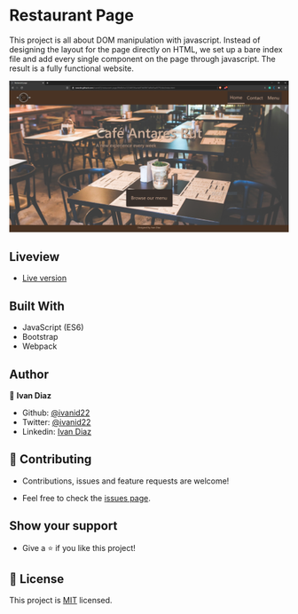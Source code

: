 # Restaurant Page

This project is all about DOM manipulation with javascript. Instead of designing the layout for the page directly on HTML, we set up a bare index file and add every single component on the page through javascript. The result is a fully functional website.

  ![App Preview](https://github.com/ivanid22/restaurant-page/blob/development/screenshot.PNG?raw=true) 
  ## Liveview
  - [Live version](https://rawcdn.githack.com/ivanid22/restaurant-page/88d8cfca122246536ac4e87dd3867a86d5aa9379/dist/index.html) 
  
  ## Built With
  - JavaScript (ES6)
  - Bootstrap
  - Webpack

  ## Author

  👤 **Ivan Diaz**

  - Github: [@ivanid22](https://github.com/ivanid22)
  - Twitter: [@ivanid22](https://twitter.com/ivanid22)
  - Linkedin: [Ivan Diaz](www.linkedin.com/in/ivanid22)

  ## 🤝 Contributing

   - Contributions, issues and feature requests are welcome!

   - Feel free to check the [issues page](https://github.com/ivanid22/restaurant-page/issues).

  ## Show your support

   - Give a ⭐️ if you like this project!

  ## 📝 License

  This project is [MIT](lic.url) licensed.
